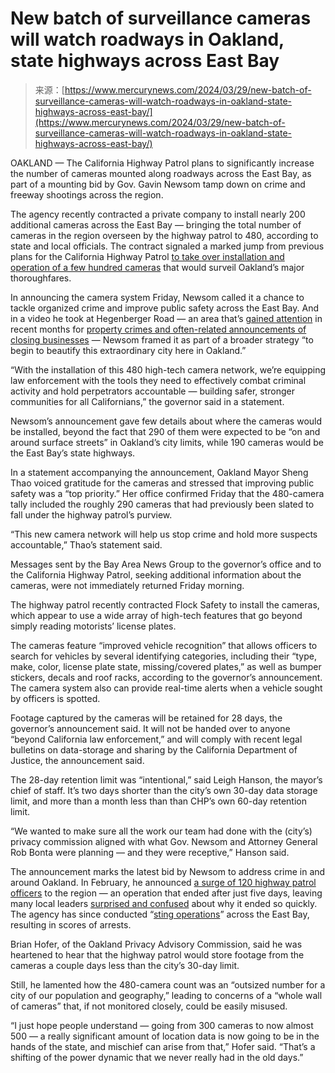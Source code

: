 <!--yml
category: 未分类
date: 2024-05-29 12:47:52
-->

# New batch of surveillance cameras will watch roadways in Oakland, state highways across East Bay

> 来源：[https://www.mercurynews.com/2024/03/29/new-batch-of-surveillance-cameras-will-watch-roadways-in-oakland-state-highways-across-east-bay/](https://www.mercurynews.com/2024/03/29/new-batch-of-surveillance-cameras-will-watch-roadways-in-oakland-state-highways-across-east-bay/)

OAKLAND — The California Highway Patrol plans to significantly increase the number of cameras mounted along roadways across the East Bay, as part of a mounting bid by Gov. Gavin Newsom tamp down on crime and freeway shootings across the region.

The agency recently contracted a private company to install nearly 200 additional cameras across the East Bay — bringing the total number of cameras in the region overseen by the highway patrol to 480, according to state and local officials. The contract signaled a marked jump from previous plans for the California Highway Patrol [to take over installation and operation of a few hundred cameras](https://www.mercurynews.com/2024/02/13/newsoms-plan-to-send-chp-officers-to-tackle-oaklands-crime-crisis-how-would-it-work/) that would surveil Oakland’s major thoroughfares.

In announcing the camera system Friday, Newsom called it a chance to tackle organized crime and improve public safety across the East Bay. And in a video he took at Hegenberger Road — an area that’s [gained attention](https://www.mercurynews.com/2024/03/18/oakland-crime-decline-hegenberger-road-in-n-out/) in recent months for [property crimes and often-related announcements of closing businesses](https://www.mercurynews.com/2024/03/18/oakland-crime-decline-hegenberger-road-in-n-out/) — Newsom framed it as part of a broader strategy “to begin to beautify this extraordinary city here in Oakland.”

“With the installation of this 480 high-tech camera network, we’re equipping law enforcement with the tools they need to effectively combat criminal activity and hold perpetrators accountable — building safer, stronger communities for all Californians,” the governor said in a statement.

Newsom’s announcement gave few details about where the cameras would be installed, beyond the fact that 290 of them were expected to be “on and around surface streets” in Oakland’s city limits, while 190 cameras would be the East Bay’s state highways.

In a statement accompanying the announcement, Oakland Mayor Sheng Thao voiced gratitude for the cameras and stressed that improving public safety was a “top priority.” Her office confirmed Friday that the 480-camera tally included the roughly 290 cameras that had previously been slated to fall under the highway patrol’s purview.

“This new camera network will help us stop crime and hold more suspects accountable,” Thao’s statement said.

Messages sent by the Bay Area News Group to the governor’s office and to the California Highway Patrol, seeking additional information about the cameras, were not immediately returned Friday morning.

The highway patrol recently contracted Flock Safety to install the cameras, which appear to use a wide array of high-tech features that go beyond simply reading motorists’ license plates.

The cameras feature “improved vehicle recognition” that allows officers to search for vehicles by several identifying categories, including their “type, make, color, license plate state, missing/covered plates,” as well as bumper stickers, decals and roof racks, according to the governor’s announcement. The camera system also can provide real-time alerts when a vehicle sought by officers is spotted.

Footage captured by the cameras will be retained for 28 days, the governor’s announcement said. It will not be handed over to anyone “beyond California law enforcement,” and will comply with recent legal bulletins on data-storage and sharing by the California Department of Justice, the announcement said.

The 28-day retention limit was “intentional,” said Leigh Hanson, the mayor’s chief of staff. It’s two days shorter than the city’s own 30-day data storage limit, and more than a month less than than CHP’s own 60-day retention limit.

“We wanted to make sure all the work our team had done with the (city’s) privacy commission aligned with what Gov. Newsom and Attorney General Rob Bonta were planning — and they were receptive,” Hanson said.

The announcement marks the latest bid by Newsom to address crime in and around Oakland. In February, he announced [a surge of 120 highway patrol officers](https://www.mercurynews.com/2024/02/06/california-highway-patrol-sending-120-officers-to-oakland-to-combat-crime/) to the region — an operation that ended after just five days, leaving many local leaders [surprised and confused](https://www.eastbaytimes.com/2024/02/14/what-did-the-surge-of-chp-help-for-five-days-do-in-oakland-the-results-are-in/) about why it ended so quickly. The agency has since conducted “[sting operations](https://www.mercurynews.com/2024/03/12/dozens-more-arrests-announced-as-part-of-california-highway-patrol-sting-operations/)” across the East Bay, resulting in scores of arrests.

Brian Hofer, of the Oakland Privacy Advisory Commission, said he was heartened to hear that the highway patrol would store footage from the cameras a couple days less than the city’s 30-day limit.

Still, he lamented how the 480-camera count was an “outsized number for a city of our population and geography,” leading to concerns of a “whole wall of cameras” that, if not monitored closely, could be easily misused.

“I just hope people understand — going from 300 cameras to now almost 500 — a really significant amount of location data is now going to be in the hands of the state, and mischief can arise from that,” Hofer said. “That’s a shifting of the power dynamic that we never really had in the old days.”